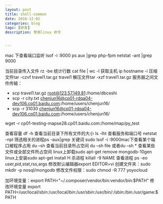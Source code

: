 ```yaml
---
layout: post
title: shell-common
date: 2016-12-02
categories: blog
tags: [研发]
description: 常用linux 命令


---
```

mac 下查看端口监听 lsof -i :9000
ps aux |grep php-fpm
netstat -ant |grep 9000

当前目录传入文件 rz -be
统计行数 cat file | wc -l
获取主机 ip hostname -i
压缩文件tar -czvf travel1.tar.gz travel1
解压文件tar -xzf travel1.tar.gz
服务器之间文件传输：

- scp travel1.tar.gz root@123.57.149.81:/home/dbceshi
- scp -r city.txt chenjun16@cp01-rdqa04-dev106.cp01.baidu.com:/home/users/chenjun16/
- scp -r 31030 chenjun16@cp01-rdqa04-dev106.cp01.baidu.com:/home/users/chenjun16/

wget -r cp01-testing-mapse28.cp01.baidu.com:/home/map/py_test

查看容量 df -h
查看当前目录下所有文件的大小 ls -lht
查看服务和端口号 netstat -npl
筛选相关的进程ps -aux|grep 关键词
sudo lsof -i :9000mac下查看某个端口被程序占用
du –sh   查看当前目录所占空间
du –sh file 或者du –sh * 查看某些文件或全部文件所占空间
linux上卸载sudo apt-get remove mongodb-10gen
linux上安装sudo apt-get install H
杀进程 killall -9 NAME
查看进程 ps -eo user,pid,stat,rss,args
修改默认编辑器export EDITOR=vi
创建文件夹：sudo mkdir -p nosql/mongodb
修改文件权限：sudo chmod -R 777 yoyocloud

加环境变量：export PATH="~/.composer/vendor/bin:vendor/bin:$PATH"
修改环境变量 export PATH=/usr/local/sbin:/usr/local/bin:/usr/sbin:/usr/bin/:/sbin:/bin:/usr/game:$PATH
